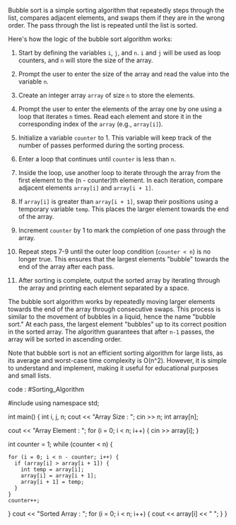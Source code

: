 Bubble sort is a simple sorting algorithm that repeatedly steps through the list, compares adjacent elements, and swaps them if they are in the wrong order. The pass through the list is repeated until the list is sorted.

Here's how the logic of the bubble sort algorithm works:

1. Start by defining the variables `i`, `j`, and `n`. `i` and `j` will be used as loop counters, and `n` will store the size of the array.

2. Prompt the user to enter the size of the array and read the value into the variable `n`.

3. Create an integer array `array` of size `n` to store the elements.

4. Prompt the user to enter the elements of the array one by one using a loop that iterates `n` times. Read each element and store it in the corresponding index of the `array` (e.g., `array[i]`).

5. Initialize a variable `counter` to 1. This variable will keep track of the number of passes performed during the sorting process.

6. Enter a loop that continues until `counter` is less than `n`.

7. Inside the loop, use another loop to iterate through the array from the first element to the (n - counter)th element. In each iteration, compare adjacent elements `array[i]` and `array[i + 1]`.

8. If `array[i]` is greater than `array[i + 1]`, swap their positions using a temporary variable `temp`. This places the larger element towards the end of the array.

9. Increment `counter` by 1 to mark the completion of one pass through the array.

10. Repeat steps 7-9 until the outer loop condition (`counter < n`) is no longer true. This ensures that the largest elements "bubble" towards the end of the array after each pass.

11. After sorting is complete, output the sorted array by iterating through the array and printing each element separated by a space.

The bubble sort algorithm works by repeatedly moving larger elements towards the end of the array through consecutive swaps. This process is similar to the movement of bubbles in a liquid, hence the name "bubble sort." At each pass, the largest element "bubbles" up to its correct position in the sorted array. The algorithm guarantees that after `n-1` passes, the array will be sorted in ascending order.

Note that bubble sort is not an efficient sorting algorithm for large lists, as its average and worst-case time complexity is O(n^2). However, it is simple to understand and implement, making it useful for educational purposes and small lists.

code : #Sorting_Algorithm 

#include <iostream>
using namespace std;

int main() {
  int i, j, n;
  cout << "Array Size : ";
  cin >> n;
  int array[n];

  cout << "Array Element : ";
  for (i = 0; i < n; i++) {
    cin >> array[i];
  }

  int counter = 1;
  while (counter < n) {

    for (i = 0; i < n - counter; i++) {
      if (array[i] > array[i + 1]) {
        int temp = array[i];
        array[i] = array[i + 1];
        array[i + 1] = temp;
      }
    }
    counter++;
  }
  cout << "Sorted Array  : ";
  for (i = 0; i < n; i++) {
    cout << array[i] << " ";
  }
}
